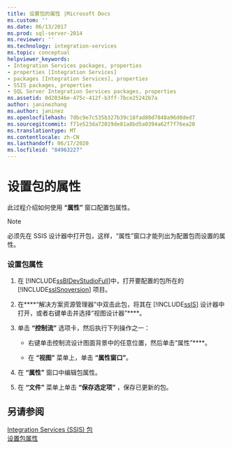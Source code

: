 ```yaml
---
title: 设置包的属性 |Microsoft Docs
ms.custom: ''
ms.date: 06/13/2017
ms.prod: sql-server-2014
ms.reviewer: ''
ms.technology: integration-services
ms.topic: conceptual
helpviewer_keywords:
- Integration Services packages, properties
- properties [Integration Services]
- packages [Integration Services], properties
- SSIS packages, properties
- SQL Server Integration Services packages, properties
ms.assetid: 0d20346e-475c-412f-b3ff-7bce25242b7a
author: janinezhang
ms.author: janinez
ms.openlocfilehash: 7dbc9e7c535b327b39c18fad80d7848a96d0ded7
ms.sourcegitcommit: f71e523da72019de81a8bd5a0394a62f7f76ea20
ms.translationtype: MT
ms.contentlocale: zh-CN
ms.lasthandoff: 06/17/2020
ms.locfileid: "84963227"
---
```

# <a name="set-the-properties-of-a-package"></a>设置包的属性
  此过程介绍如何使用 **“属性”** 窗口配置包属性。  
  
> [!NOTE]  
>  必须先在 SSIS 设计器中打开包，这样，“属性”窗口才能列出为配置包而设置的属性。  
  
### <a name="to-set-package-properties"></a>设置包属性  
  
1.  在 [!INCLUDE[ssBIDevStudioFull](../includes/ssbidevstudiofull-md.md)]中，打开要配置的包所在的 [!INCLUDE[ssISnoversion](../includes/ssisnoversion-md.md)] 项目。  
  
2.  在****“解决方案资源管理器”中双击此包，将其在 [!INCLUDE[ssIS](../includes/ssis-md.md)] 设计器中打开，或者右键单击并选择“视图设计器”****。  
  
3.  单击 **“控制流”** 选项卡，然后执行下列操作之一：  
  
    -   右键单击控制流设计图面背景中的任意位置，然后单击“属性”****。  
  
    -   在 **“视图”** 菜单上，单击 **“属性窗口”**。  
  
4.  在 **“属性”** 窗口中编辑包属性。  
  
5.  在 **“文件”** 菜单上单击 **“保存选定项”** ，保存已更新的包。  
  
## <a name="see-also"></a>另请参阅  
 [Integration Services &#40;SSIS&#41; 包](../../2014/integration-services/integration-services-ssis-packages.md)   
 [设置包属性](set-package-properties.md)  
  
  
